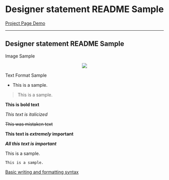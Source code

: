 # Designer statement README Sample

[Project Page Demo](https://creativecodingart2210fall2019section2.github.io/creativeCodingGitHub/projectDemo/projectSubmittingDemo/index.html)

---
## Designer statement README Sample


Image Sample
<div align=center>
    
![](https://github.com/creativeCodingART2210Fall2019Section2/creativeCodingSyllabus/raw/master/gettingStarted/img/p5jsImages.png)

<div align=left>
<p>   

Text Format Sample

* This is a sample.

> This is a sample.

**This is bold text**

*This text is italicized*

~~This was mistaken text~~

**This text is _extremely_ important**	

***All this text is important***

This is a sample.

    This is a sample.
    
[Basic writing and formatting syntax](https://help.github.com/en/articles/basic-writing-and-formatting-syntax)
